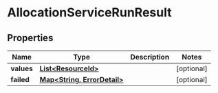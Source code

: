 

# AllocationServiceRunResult


## Properties

Name | Type | Description | Notes
------------ | ------------- | ------------- | -------------
**values** | [**List&lt;ResourceId&gt;**](ResourceId.md) |  |  [optional]
**failed** | [**Map&lt;String, ErrorDetail&gt;**](ErrorDetail.md) |  |  [optional]



